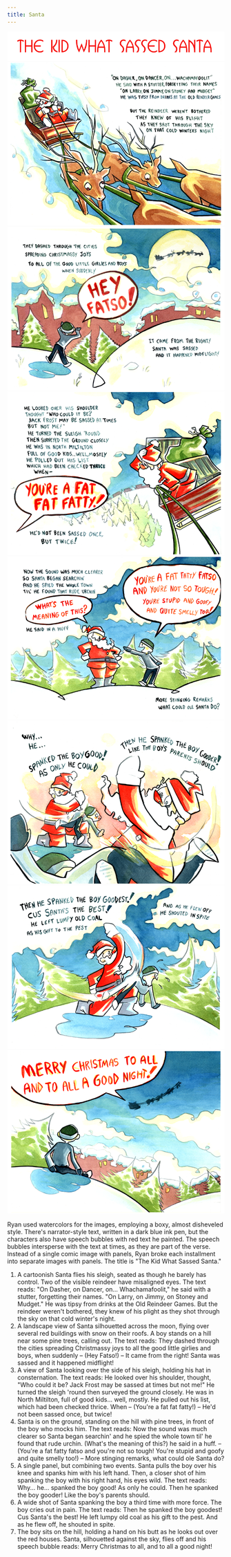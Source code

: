 ```yaml
---
title: Santa
---
```


![](santatitle.png)
![](santa1.png)
![](santa2.png)
![](santa3.png)
![](santa4.png)
![](santa5.png)
![](santa6.png)
![](santa7.png)

Ryan used watercolors for the images, employing a boxy, almost disheveled style. There's narrator-style text, written in a dark blue ink pen, but the characters also have speech bubbles with red text he painted. The speech bubbles intersperse with the text at times, as they are part of the verse. Instead of a single comic image with panels, Ryan broke each installment into separate images with panels. The title is "The Kid What Sassed Santa."

1. A cartoonish Santa flies his sleigh, seated as though he barely has control. Two of the visible reindeer have misaligned eyes. The text reads: "On Dasher, on Dancer, on... Whachamafoolit," he said with a stutter, forgetting their names. "On Larry, on Jimmy, on Stoney and Mudget." He was tipsy from drinks at the Old Reindeer Games. But the reindeer weren't bothered, they knew of his plight as they shot through the sky on that cold winter's night.
2. A landscape view of Santa silhouetted across the moon, flying over several red buildings with snow on their roofs. A boy stands on a hill near some pine trees, calling out. The text reads: They dashed through the cities spreading Christmassy joys to all the good little girlies and boys, when suddenly – (Hey Fatso!) – It came from the right! Santa was sassed and it happened midflight!
3. A view of Santa looking over the side of his sleigh, holding his hat in consternation. The text reads: He looked over his shoulder, thought, "Who could it be? Jack Frost may be sassed at times but not me!" He turned the sleigh 'round then surveyed the ground closely. He was in North Miltilton, full of good kids... well, mostly. He pulled out his list, which had been checked thrice. When – (You're a fat fat fatty!) – He'd not been sassed once, but twice!
4. Santa is on the ground, standing on the hill with pine trees, in front of the boy who mocks him. The text reads: Now the sound was much clearer so Santa began searchin' and he spied the whole town til' he found that rude urchin. (What's the meaning of this?) he said in a huff. – (You're a fat fatty fatso and you're not so tough! You're stupid and goofy and quite smelly too!) – More stinging remarks, what could ole Santa do?
5. A single panel, but combining two events. Santa pulls the boy over his knee and spanks him with his left hand. Then, a closer shot of him spanking the boy with his right hand, his eyes wild. The text reads: Why... he... spanked the boy good! As only he could. Then he spanked the boy gooder! Like the boy's parents should.
6. A wide shot of Santa spanking the boy a third time with more force. The boy cries out in pain. The text reads: Then he spanked the boy goodest! Cus Santa's the best! He left lumpy old coal as his gift to the pest. And as he flew off, he shouted in spite.
7. The boy sits on the hill, holding a hand on his butt as he looks out over the red houses. Santa, silhouetted against the sky, flies off and his speech bubble reads: Merry Christmas to all, and to all a good night!
